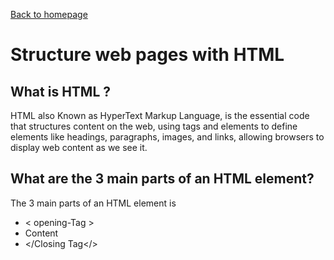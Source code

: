 [Back to homepage](https://mhassan206.github.io/reading-notes/)

# Structure web pages with HTML

## What is HTML ?
HTML also Known as HyperText Markup Language, is the essential code that structures content on the web, using tags and elements to define elements like headings, paragraphs, images, and links, allowing browsers to display web content as we see it.
## What are the 3 main parts of an HTML element?
The 3 main parts of an HTML element is
- < opening-Tag >
- Content
- </Closing Tag</>

  
